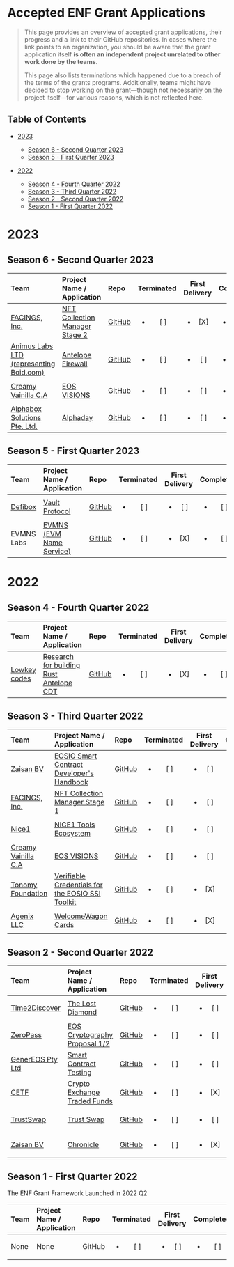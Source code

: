 # Accepted ENF Grant Applications <!-- omit in toc -->

> This page provides an overview of accepted grant applications, their progress and a link to their GitHub repositories. In cases where the link points to an organization, you should be aware that the grant application itself **is often an independent project unrelated to other work done by the teams**.
>
> This page also lists terminations which happened due to a breach of the terms of the grants programs. Additionally, teams might have decided to stop working on the grant—though not necessarily on the project itself—for various reasons, which is not reflected here.

## Table of Contents <!-- omit in toc -->

- [2023](https://github.com/eosnetworkfoundation/grant-framework/main/docs/accepted_grant_applications.md#2023)
   - [Season 6 - Second Quarter 2023](https://github.com/eosnetworkfoundation/grant-framework/main/docs/accepted_grant_applications.md#season-6---second-quarter-2023)
   - [Season 5 - First Quarter 2023](https://github.com/eosnetworkfoundation/grant-framework/main/docs/accepted_grant_applications.md#season-5---first-quarter-2023)

- [2022](https://github.com/eosnetworkfoundation/grant-framework/main/docs/accepted_grant_applications.md#2022)
   - [Season 4 - Fourth Quarter 2022](https://github.com/eosnetworkfoundation/grant-framework/main/docs/accepted_grant_applications.md#season-4---fourth-quarter-2022)
   - [Season 3 - Third Quarter 2022](https://github.com/eosnetworkfoundation/grant-framework/main/docs/accepted_grant_applications.md#season-3---third-quarter-2022)
   - [Season 2 - Second Quarter 2022](https://github.com/eosnetworkfoundation/grant-framework/main/docs/accepted_grant_applications.md#season-2---second-quarter-2022)
   - [Season 1 - First Quarter 2022](https://github.com/eosnetworkfoundation/grant-framework/main/docs/accepted_grant_applications.md#season-1---first-quarter-2022)

# 2023

<!--## Season 7 - Third Quarter 2023-->
<!-- -->
<!--| Team | Project Name / Application | Repo | Terminated | First Delivery | Completed-->
<!--| :--- | :------ | :--- | :--------: | :------------: | :-------: |-->
<!--| [Name](https://example.com/) | [ProjectName](../applications/application-template.md) | [GitHub](https://github.com/eosnetworkfoundation) | <ul><li>[ ] </li></ul> |  <ul><li>[ ] </li></ul> |  <ul><li>[ ] </li></ul> |-->

## Season 6 - Second Quarter 2023

| Team | Project Name / Application | Repo | Terminated | First Delivery | Completed
| :--- | :------ | :--- | :--------: | :------------: | :-------: |
| [FACINGS, Inc.](https://facings.io) | [NFT Collection Manager Stage 2](../applications/facings-nft-collection-manager-stage-2.md) | [GitHub](https://github.com/FACINGS) | <ul><li>[ ] </li></ul> |  <ul><li>[X] </li></ul> |  <ul><li>[ ] </li></ul> |
| [Animus Labs LTD (representing Boid.com)](https://www.animus.is) | [Antelope Firewall](../applications/antelopeio_firewall.md) | [GitHub](https://github.com/mchosc) | <ul><li>[ ] </li></ul> |  <ul><li>[ ] </li></ul> |  <ul><li>[ ] </li></ul> |
| [Creamy Vainilla C.A](https://eosvision.io/) | [EOS VISIONS](../applications/eosreddit2.md) | [GitHub](https://github.com/Creamyvanill) | <ul><li>[ ] </li></ul> |  <ul><li>[ ] </li></ul> |  <ul><li>[ ] </li></ul> |
| [Alphabox Solutions Pte. Ltd.](https://alphaday.com/) | [Alphaday](../applications/alphaday.md) | [GitHub](https://github.com/Mikael337) | <ul><li>[ ] </li></ul> |  <ul><li>[ ] </li></ul> |  <ul><li>[ ] </li></ul> |


## Season 5 - First Quarter 2023

| Team | Project Name / Application | Repo | Terminated | First Delivery | Completed
| :--- | :------ | :--- | :--------: | :------------: | :-------: |
| [Defibox](https://eos.defibox.io/vault) | [Vault Protocol](../applications/Defibox_vault.md) | [GitHub](https://github.com/defiboxswap) | <ul><li>[ ] </li></ul> |  <ul><li>[ ] </li></ul> |  <ul><li>[ ] </li></ul> |
| EVMNS Labs | [EVMNS (EVM Name Service)](../applications/EVMNS.md) | [GitHub](https://github.com/evmns) | <ul><li>[ ] </li></ul> |  <ul><li>[X] </li></ul> |  <ul><li>[ ] </li></ul> |


# 2022

## Season 4 - Fourth Quarter 2022

| Team | Project Name / Application | Repo | Terminated | First Delivery | Completed
| :--- | :------ | :--- | :--------: | :------------: | :-------: |
| [Lowkey codes](https://delightlabs.io/) | [Research for building Rust Antelope CDT](../applications/cost-comparing-research-rust-cdt.md) | [GitHub](https://github.com/DELIGHT-LABS) | <ul><li>[ ] </li></ul> |  <ul><li>[X] </li></ul> |  <ul><li>[ ] </li></ul> |

## Season 3 - Third Quarter 2022

| Team | Project Name / Application | Repo | Terminated | First Delivery | Completed
| :--- | :------ | :--- | :--------: | :------------: | :-------: |
| [Zaisan BV](https://zaisan.io/about/) | [EOSIO Smart Contract Developer's Handbook](../applications/dev_book.md) | [GitHub](https://github.com/cc32d9) | <ul><li>[ ] </li></ul> |  <ul><li>[ ] </li></ul> |  <ul><li>[X] </li></ul> |
| [FACINGS, Inc.](https://facings.io) | [NFT Collection Manager Stage 1](../applications/facings-nft-collection-manager.md) | [GitHub](https://github.com/FACINGS) | <ul><li>[ ] </li></ul> |  <ul><li>[ ] </li></ul> |  <ul><li>[X] </li></ul> |
| [Nice1](https://nice1.org/) | [NICE1 Tools Ecosystem](../applications/nice1-tools-ecosystem.md) | [GitHub](https://github.com/nice1-blockchain) | <ul><li>[ ] </li></ul> |  <ul><li>[ ] </li></ul> |  <ul><li>[ ] </li></ul> |
| [Creamy Vainilla C.A](https://eosvision.io/) | [EOS VISIONS](../applications/eosreddit.md) | [GitHub](https://github.com/Creamyvanill) | <ul><li>[ ] </li></ul> |  <ul><li>[ ] </li></ul> |  <ul><li>[X] </li></ul> |
| [Tonomy Foundation](https://tonomy.foundation) | [Verifiable Credentials for the EOSIO SSI Toolkit](../applications/ssi-toolkit-verifiable-credentials.md) | [GitHub](https://github.com/Tonomy-Foundation) | <ul><li>[ ] </li></ul> |  <ul><li>[X] </li></ul> |  <ul><li>[ ] </li></ul> |
| [Agenix LLC](https://welcomewagon.ai) | [WelcomeWagon Cards](../applications/WelcomeWagonEngagement.md) | [GitHub](https://github.com/ChuckMacDonald) | <ul><li>[ ] </li></ul> |  <ul><li>[X] </li></ul> |  <ul><li>[ ] </li></ul> |

## Season 2 - Second Quarter 2022

| Team | Project Name / Application | Repo | Terminated | First Delivery | Completed
| :--- | :------ | :--- | :--------: | :------------: | :-------: |
| [Time2Discover](https://time2discover.no/) | [The Lost Diamond](../applications/TheLostDiamond_BjornOmsland.md) | [GitHub](https://github.com/bjornomsland) | <ul><li>[ ] </li></ul> |  <ul><li>[ ] </li></ul> |  <ul><li>[ ] </li></ul> |
| [ZeroPass](https://zeropass.io/) | [EOS Cryptography Proposal 1/2](../applications/eos-cryptography-proposal.md) | [GitHub](https://github.com/ZeroPass/eosio.ck) | <ul><li>[ ] </li></ul> |  <ul><li>[ ] </li></ul> |  <ul><li>[X] </li></ul> |
| [GenerEOS Pty Ltd](https://genereos.io/) | [Smart Contract Testing](../applications/genereos-testing-libraries.md) | [GitHub](https://github.com/generEOS) | <ul><li>[ ] </li></ul> |  <ul><li>[ ] </li></ul> |  <ul><li>[X] </li></ul> |
| [CETF](https://github.com/n0umen0n) | [Crypto Exchange Traded Funds](../applications/CETF.md) | [GitHub](https://github.com/n0umen0n) | <ul><li>[ ] </li></ul> |  <ul><li>[X] </li></ul> |  <ul><li>[ ] </li></ul> |
| [TrustSwap](https://trustswap-testnet.web.app/) | [Trust Swap](../applications/trustswap.md) | [GitHub](https://github.com/evm20) | <ul><li>[ ] </li></ul> |  <ul><li>[ ] </li></ul> |  <ul><li>[ ] </li></ul> |
| [Zaisan BV](https://zaisan.io/about/) | [Chronicle](../applications/chronicle.md) | [GitHub](https://github.com/EOSChronicleProject/eos-chronicle) | <ul><li>[ ] </li></ul> |  <ul><li>[X] </li></ul> |  <ul><li>[ ] </li></ul> |


## Season 1 - First Quarter 2022

The ENF Grant Framework Launched in 2022 Q2

| Team | Project Name / Application | Repo | Terminated | First Delivery | Completed
| :--- | :------ | :--- | :--------: | :------------: | :-------: |
| None | None | GitHub | <ul><li>[ ] </li></ul> |  <ul><li>[ ] </li></ul> |  <ul><li>[ ] </li></ul> |
